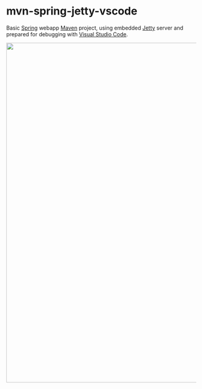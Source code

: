 # mvn-spring-jetty-vscode

Basic [Spring](https://spring.io/) webapp [Maven](https://maven.apache.org/) project, using embedded [Jetty](https://www.eclipse.org/jetty/) server and prepared for debugging with [Visual Studio Code](https://code.visualstudio.com/).

<p align="center">
  <img width="900" src="https://user-images.githubusercontent.com/70670549/227756016-8b69e38c-61b3-4816-9b19-d5af65ded055.png">
</p>
